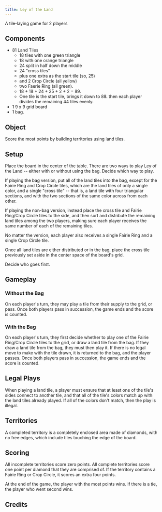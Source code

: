 ```yaml
---
title: Ley of the Land
---
```

A tile-laying game for 2 players

## Components

- 81 Land Tiles
  - 18 tiles with one green triangle
  - 18 with one orange triangle
  - 24 split in half down the middle
  - 24 "cross tiles" 
  - plus one extra as the start tile (so, 25)
  - and 2 Crop Circle (all yellow)
  - two Faerie Ring (all green).
  - 18 + 18 + 24 + 25 + 2 + 2 = 89. 
  - One tile is the start tile, brings it down to 88. then each player divides the remaining 44 tiles evenly.
- 1 9 x 9 grid board
- 1 bag.

## Object 

Score the most points by building territories using land tiles.

## Setup

Place the board in the center of the table. There are two ways to play Ley of the Land -- either with or without using the bag. Decide which way to play.

If playing the bag version, put all of the land tiles into the bag, except for the Fairie Ring and Crop Circle tiles, which are the land tiles of only a single color, and a single "cross tile" -- that is, a land tile with four triangular sections, and with the two sections of the same color across from each other.

If playing the non-bag version, instead place the cross tile and Fairie Ring/Crop Circle tiles to the side, and then sort and distribute the remaining land tiles among the two players, making sure each player receives the same number of each of the remaining tiles.

No matter the version, each player also receives a single Fairie Ring and a single Crop Circle tile.

Once all land tiles are either distributed or in the bag, place the cross tile previously set aside in the center space of the board's grid.

Decide who goes first.

## Gameplay

### Without the Bag

On each player's turn, they may play a tile from their supply to the grid, or pass. Once both players pass in succession, the game ends and the score is counted.

### With the Bag

On each player's turn, they first decide whether to play one of the Fairie Ring/Crop Circle tiles to the grid, or draw a land tile from the bag. If they draw a land tile from the bag, they must then play it. If there is no legal move to make with the tile drawn, it is returned to the bag, and the player passes. Once both players pass in succession, the game ends and the score is counted.

## Legal Plays

When playing a land tile, a player must ensure that at least one of the tile's sides connect to another tile, and that all of the tile's colors match up with the land tiles already played. If all of the colors don't match, then the play is illegal.

## Territories

A completed territory is a completely enclosed area made of diamonds, with no free edges, which include tiles touching the edge of the board.

## Scoring

All incomplete territories score zero points. All complete territories score one point per diamond that they are comprised of. If the territory contains a Fairie Ring or Crop Circle, it scores an extra four points.

At the end of the game, the player with the most points wins. If there is a tie, the player who went second wins.

## Credits



